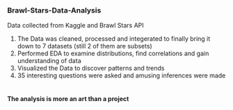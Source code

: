 ### Brawl-Stars-Data-Analysis

Data collected from Kaggle and Brawl Stars API<br>

1. The Data was cleaned, processed and integerated to finally bring it down to 7 datasets (still 2 of them are subsets)<br>
2. Performed EDA to examine distributions, find correlations and gain understanding of data<br>
3. Visualized the Data to discover patterns and trends<br>
4. 35 interesting questions were asked and amusing inferences were made<br><br>
#### The analysis is more an art than a project
